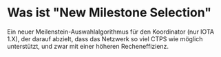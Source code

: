 # Was ist "New Milestone Selection"

Ein neuer Meilenstein-Auswahlalgorithmus für den Koordinator (nur IOTA 1.X), der darauf abzielt, dass das Netzwerk so viel CTPS wie möglich unterstützt, und zwar mit einer höheren Recheneffizienz.
